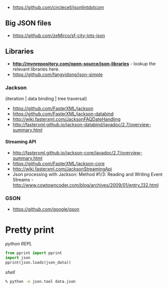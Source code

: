 - https://github.com/circlecell/jsonlintdotcom

## Big JSON files
- https://github.com/zeMirco/sf-city-lots-json

## Libraries
- **http://mvnrepository.com/open-source/json-libraries** - lookup the relevant libraries here.
- https://github.com/fangyidong/json-simple

### Jackson
(iteration | data binding | tree traversal)
- https://github.com/FasterXML/jackson
- https://github.com/FasterXML/jackson-databind
- http://wiki.fasterxml.com/JacksonFAQDateHandling
- http://fasterxml.github.io/jackson-databind/javadoc/2.7/overview-summary.html

#### Streaming API
- http://fasterxml.github.io/jackson-core/javadoc/2.7/overview-summary.html
- https://github.com/FasterXML/jackson-core
- http://wiki.fasterxml.com/JacksonStreamingApi
- Json processing with Jackson: Method #1/3: Reading and Writing Event Streams - http://www.cowtowncoder.com/blog/archives/2009/01/entry_132.html

### GSON
- https://github.com/google/gson

# Pretty print
*python REPL*
```python
from pprint import pprint
import json
pprint(json.loads(json_data))
```

*shell*
```bash
% python -m json.tool data.json
```
